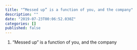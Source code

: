 ```yaml
---
title: "“Messed up” is a function of you, and the company"
description: ""
date: "2019-07-23T00:06:52.030Z"
categories: []
published: false
---
```


  

1.  “Messed up” is a function of you, and the company
